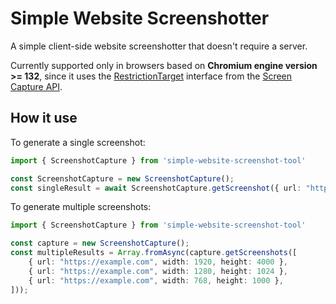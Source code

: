 # Simple Website Screenshotter

A simple client-side website screenshotter that doesn't require a server.

Currently supported only in browsers based on **Сhromium engine version >= 132**, since it uses the [RestrictionTarget](https://developer.mozilla.org/en-US/docs/Web/API/RestrictionTarget) interface from the [Screen Capture API](https://developer.mozilla.org/en-US/docs/Web/API/Screen_Capture_API).

## How it use 

To generate a single screenshot:

```ts
import { ScreenshotCapture } from 'simple-website-screenshot-tool'

const ScreenshotCapture = new ScreenshotCapture();
const singleResult = await ScreenshotCapture.getScreenshot({ url: "https://example.com", width: 1920, height: 4000 });
```

To generate multiple screenshots:

```ts
import { ScreenshotCapture } from 'simple-website-screenshot-tool'

const capture = new ScreenshotCapture();
const multipleResults = Array.fromAsync(capture.getScreenshots([
    { url: "https://example.com", width: 1920, height: 4000 }, 
    { url: "https://example.com", width: 1280, height: 1024 },  
    { url: "https://example.com", width: 768, height: 1000 },  
]));
```
